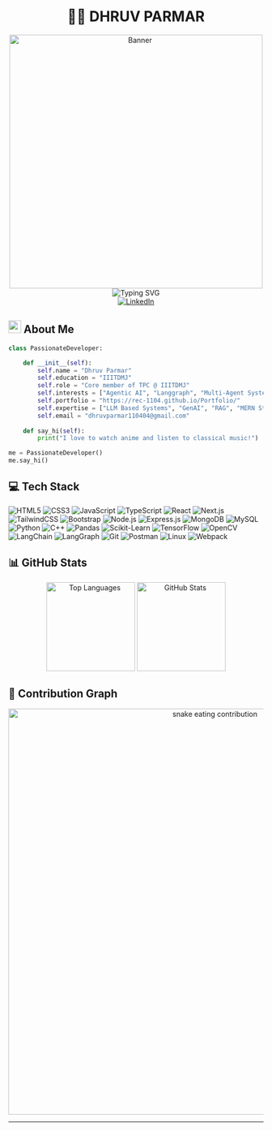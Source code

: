 # <div align="center">👨‍💻 DHRUV PARMAR</div>

<div align="center">
    <img src="https://github.com/REC-1104/REC-1104/assets/127714898/65e9a4af-a1c9-4e70-b2ef-3088e215993b" alt="Banner" width="500">
</div>

<div align="center">
    <img src="https://readme-typing-svg.herokuapp.com?font=Fira+Code&weight=600&size=22&pause=1000&color=6A5ACD&random=false&width=435&lines=Core+member+of+TPC+@+IIITDMJ;AI%2FML+Enthusiast;Full+Stack+Web+Developer;Research+Intern+@+TCS" alt="Typing SVG" />
</div>

<div align="center">
    <a href="https://www.linkedin.com/in/dhruv-parmar-61b31226b/" target="_blank">
        <img src="https://img.shields.io/badge/LinkedIn-0077B5?style=for-the-badge&logo=linkedin&logoColor=white" alt="LinkedIn" />
    </a>
</div>

## <img src="https://media.giphy.com/media/hvRJCLFzcasrR4ia7z/giphy.gif" width="25px"> About Me

```python
class PassionateDeveloper:

    def __init__(self):
        self.name = "Dhruv Parmar"
        self.education = "IIITDMJ" 
        self.role = "Core member of TPC @ IIITDMJ"
        self.interests = ["Agentic AI", "Langgraph", "Multi-Agent Systems"]
        self.portfolio = "https://rec-1104.github.io/Portfolio/"
        self.expertise = ["LLM Based Systems", "GenAI", "RAG", "MERN Stack"]
        self.email = "dhruvparmar110404@gmail.com"
        
    def say_hi(self):
        print("I love to watch anime and listen to classical music!")

me = PassionateDeveloper()
me.say_hi()
```

## 💻 Tech Stack

![HTML5](https://img.shields.io/badge/HTML5-E34F26?style=for-the-badge&logo=html5&logoColor=white)
![CSS3](https://img.shields.io/badge/CSS3-1572B6?style=for-the-badge&logo=css3&logoColor=white)
![JavaScript](https://img.shields.io/badge/JavaScript-F7DF1E?style=for-the-badge&logo=javascript&logoColor=black)
![TypeScript](https://img.shields.io/badge/TypeScript-007ACC?style=for-the-badge&logo=typescript&logoColor=white)
![React](https://img.shields.io/badge/React-20232A?style=for-the-badge&logo=react&logoColor=61DAFB)
![Next.js](https://img.shields.io/badge/Next.js-000000?style=for-the-badge&logo=next.js&logoColor=white)
![TailwindCSS](https://img.shields.io/badge/Tailwind_CSS-38B2AC?style=for-the-badge&logo=tailwind-css&logoColor=white)
![Bootstrap](https://img.shields.io/badge/Bootstrap-563D7C?style=for-the-badge&logo=bootstrap&logoColor=white)
![Node.js](https://img.shields.io/badge/Node.js-339933?style=for-the-badge&logo=nodedotjs&logoColor=white)
![Express.js](https://img.shields.io/badge/Express.js-000000?style=for-the-badge&logo=express&logoColor=white)
![MongoDB](https://img.shields.io/badge/MongoDB-4EA94B?style=for-the-badge&logo=mongodb&logoColor=white)
![MySQL](https://img.shields.io/badge/MySQL-005C84?style=for-the-badge&logo=mysql&logoColor=white)
![Python](https://img.shields.io/badge/Python-3776AB?style=for-the-badge&logo=python&logoColor=white)
![C++](https://img.shields.io/badge/C%2B%2B-00599C?style=for-the-badge&logo=c%2B%2B&logoColor=white)
![Pandas](https://img.shields.io/badge/Pandas-150458?style=for-the-badge&logo=pandas&logoColor=white)
![Scikit-Learn](https://img.shields.io/badge/scikit_learn-F7931E?style=for-the-badge&logo=scikit-learn&logoColor=white)
![TensorFlow](https://img.shields.io/badge/TensorFlow-FF6F00?style=for-the-badge&logo=tensorflow&logoColor=white)
![OpenCV](https://img.shields.io/badge/OpenCV-5C3EE8?style=for-the-badge&logo=opencv&logoColor=white)
![LangChain](https://img.shields.io/badge/LangChain-3178C6?style=for-the-badge&logo=chainlink&logoColor=white)
![LangGraph](https://img.shields.io/badge/LangGraph-8A2BE2?style=for-the-badge&logo=graph&logoColor=white)
![Git](https://img.shields.io/badge/Git-F05032?style=for-the-badge&logo=git&logoColor=white)
![Postman](https://img.shields.io/badge/Postman-FF6C37?style=for-the-badge&logo=postman&logoColor=white)
![Linux](https://img.shields.io/badge/Linux-FCC624?style=for-the-badge&logo=linux&logoColor=black)
![Webpack](https://img.shields.io/badge/Webpack-8DD6F9?style=for-the-badge&logo=webpack&logoColor=black)

## 📊 GitHub Stats

<div align="center">
  <img src="https://github-readme-stats.vercel.app/api/top-langs?username=rec-1104&show_icons=true&theme=radical&hide_border=true&locale=en&layout=compact" alt="Top Languages" height="175px" />
  <img src="https://github-readme-stats.vercel.app/api?username=rec-1104&theme=radical&show_icons=true&hide_border=true&locale=en" alt="GitHub Stats" height="175px" />
</div>

## 🐍 Contribution Graph

<div align="center">
    <img src="https://github.com/REC-1104/REC-1104/assets/127714898/5a68379e-242d-4ce4-bfd7-d8ffdf51be9f" alt="snake eating contribution" width="800px" />
</div>

---
